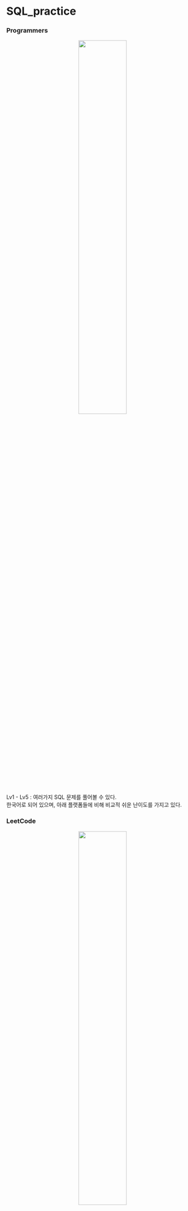 # SQL_practice

### Programmers
<center><img src="https://user-images.githubusercontent.com/77037338/210046724-5f984c66-80c3-4c70-9fdc-32371e86c30c.png" width="50%" height="50%"></center>

Lv1 - Lv5 : 여러가지 SQL 문제를 풀어볼 수 있다. <br>
한국어로 되어 있으며, 아래 플랫폼들에 비해 비교적 쉬운 난이도를 가지고 있다. <br>


### LeetCode
<center><img src="https://upload.wikimedia.org/wikipedia/commons/thumb/0/0a/LeetCode_Logo_black_with_text.svg/458px-LeetCode_Logo_black_with_text.svg.png?20200122084501" width="50%" height="50%"></center>

EASY - MEDIUM - HARD 순으로 되어 있으며, 영어로 된 문제 출제가 특징이다.<br>
구글, 페이스북, 아마존 등 글로벌 기업의 코딩 테스트 기출문제를 일부 유료로 제공한다.<br>


### HackerRank
<center><img src="https://user-images.githubusercontent.com/77037338/214010371-755d5e78-1fe6-4865-bd20-142f2deafb91.png" width="50%" height="50%"></center>
EASY - MEDIUM - HARD 순으로 되어 있으며, 영어로 된 문제 출제가 특징이다.<br>
국내 여러 개발사에서 코딩테스트를 해커랭크 플랫폼을 이용하는 경우가 있다.<br>

